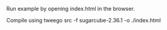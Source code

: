 Run example by opening index.html in the browser.

Compile using tweego src -f sugarcube-2.36.1 -o ./index.html